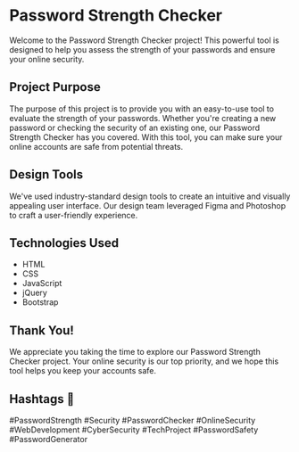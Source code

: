 # Password Strength Checker 
 

Welcome to the Password Strength Checker project! This powerful tool is designed to help you assess the strength of your passwords and ensure your online security.

## Project Purpose 

The purpose of this project is to provide you with an easy-to-use tool to evaluate the strength of your passwords. Whether you're creating a new password or checking the security of an existing one, our Password Strength Checker has you covered. With this tool, you can make sure your online accounts are safe from potential threats.

## Design Tools 

We've used industry-standard design tools to create an intuitive and visually appealing user interface. Our design team leveraged Figma and Photoshop to craft a user-friendly experience.

## Technologies Used 

- HTML
- CSS
- JavaScript
- jQuery
- Bootstrap

## Thank You! 

We appreciate you taking the time to explore our Password Strength Checker project. Your online security is our top priority, and we hope this tool helps you keep your accounts safe.

## Hashtags 📌

#PasswordStrength #Security #PasswordChecker #OnlineSecurity #WebDevelopment #CyberSecurity #TechProject #PasswordSafety #PasswordGenerator
